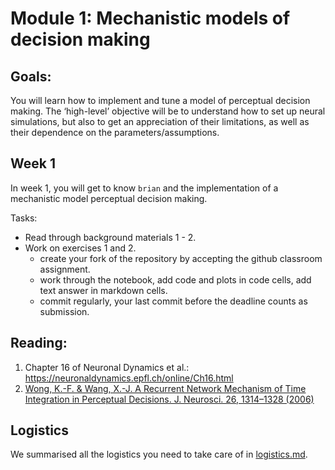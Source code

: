 # Module 1: Mechanistic models of decision making

## Goals: 
You will learn how to implement and tune a model of perceptual decision making.
The ‘high-level’ objective will be to understand how to set up neural simulations, but also to get an appreciation of their limitations, as well as their dependence on the parameters/assumptions.

## Week 1 
In week 1, you will get to know `brian` and the implementation of a mechanistic model perceptual decision making.

Tasks: 
- Read through background materials 1 - 2.
- Work on exercises 1 and 2. 
  - create your fork of the repository by accepting the github classroom assignment.
  - work through the notebook, add code and plots in code cells, add text answer in markdown cells.
  - commit regularly, your last commit before the deadline counts as submission.

## Reading:
1) Chapter 16 of Neuronal Dynamics et al.: https://neuronaldynamics.epfl.ch/online/Ch16.html
2) [Wong, K.-F. & Wang, X.-J. A Recurrent Network Mechanism of Time Integration in Perceptual Decisions. J. Neurosci. 26, 1314–1328 (2006)](https://www.jneurosci.org/content/26/4/1314)

## Logistics 
We summarised all the logistics you need to take care of in [logistics.md](./logistics.md). 
